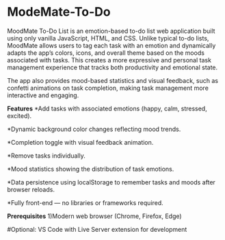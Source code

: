 # ModeMate-To-Do
MoodMate To-Do List  is an emotion-based to-do list web application built using only vanilla JavaScript, HTML, and CSS. Unlike typical to-do lists, MoodMate  allows users to tag each task with an emotion and dynamically adapts the app’s colors, icons, and overall theme based on the moods associated with tasks. This creates a more expressive and personal task management experience that tracks both productivity and emotional state.

The app also provides mood-based statistics and visual feedback, such as confetti animations on task completion, making task management more interactive and engaging.

**Features**
*Add tasks with associated emotions (happy, calm, stressed, excited).

*Dynamic background color changes reflecting mood trends.

*Completion toggle with visual feedback animation.

*Remove tasks individually.

*Mood statistics showing the distribution of task emotions.

*Data persistence using localStorage to remember tasks and moods after browser reloads.

*Fully front-end — no libraries or frameworks required.

**Prerequisites**
1)Modern web browser (Chrome, Firefox, Edge)

#Optional: VS Code with Live Server extension for development
